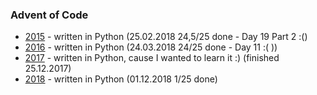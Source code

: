 ### Advent of Code

- [2015](2015) - written in Python (25.02.2018 24,5/25 done - Day 19 Part 2 :()
- [2016](2016) - written in Python (24.03.2018 24/25 done - Day 11 :( ))
- [2017](2017) - written in Python, cause I wanted to learn it :) (finished 25.12.2017)
- [2018](2018) - written in Python (01.12.2018 1/25 done)
